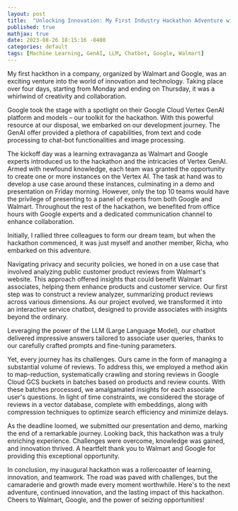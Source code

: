 ```yaml
---
layout: post
title:  "Unlocking Innovation: My First Industry Hackathon Adventure with Walmart and Google"
published: true
mathjax: true
date: 2023-08-26 18:15:16 -0400
categories: default
tags: [Machine Learning, GenAI, LLM, Chatbot, Google, Walmart]
---
```


My first hackthon in a company, organized by Walmart and Google, was an exciting venture into the world of innovation and technology. Taking place over four days, starting from Monday and ending on Thursday, it was a whirlwind of creativity and collaboration.

Google took the stage with a spotlight on their Google Cloud Vertex GenAI platform and models – our toolkit for the hackathon. With this powerful resource at our disposal, we embarked on our development journey. The GenAI offer provided a plethora of capabilities, from text and code processing to chat-bot functionalities and image processing.

The kickoff day was a learning extravaganza as Walmart and Google experts introduced us to the hackathon and the intricacies of Vertex GenAI. Armed with newfound knowledge, each team was granted the opportunity to create one or more instances on the Vertex AI. The task at hand was to develop a use case around these instances, culminating in a demo and presentation on Friday morning. However, only the top 10 teams would have the privilege of presenting to a panel of experts from both Google and Walmart. Throughout the rest of the hackathon, we benefited from office hours with Google experts and a dedicated communication channel to enhance collaboration.

Initially, I rallied three colleagues to form our dream team, but when the hackathon commenced, it was just myself and another member, Richa, who embarked on this adventure.

Navigating privacy and security policies, we honed in on a use case that involved analyzing public customer product reviews from Walmart's website. This approach offered insights that could benefit Walmart associates, helping them enhance products and customer service. Our first step was to construct a review analyzer, summarizing product reviews across various dimensions. As our project evolved, we transformed it into an interactive service chatbot, designed to provide associates with insights beyond the ordinary.

Leveraging the power of the LLM (Large Language Model), our chatbot delivered impressive answers tailored to associate user queries, thanks to our carefully crafted prompts and fine-tuning parameters.

Yet, every journey has its challenges. Ours came in the form of managing a substantial volume of reviews. To address this, we employed a method akin to map-reduction, systematically crawling and storing reviews in Google Cloud GCS buckets in batches based on products and review counts. With these batches processed, we amalgamated insights for each associate user's questions. In light of time constraints, we considered the storage of reviews in a vector database, complete with embeddings, along with compression techniques to optimize search efficiency and minimize delays.

As the deadline loomed, we submitted our presentation and demo, marking the end of a remarkable journey. Looking back, this hackathon was a truly enriching experience. Challenges were overcome, knowledge was gained, and innovation thrived. A heartfelt thank you to Walmart and Google for providing this exceptional opportunity.

In conclusion, my inaugural hackathon was a rollercoaster of learning, innovation, and teamwork. The road was paved with challenges, but the camaraderie and growth made every moment worthwhile. Here's to the next adventure, continued innovation, and the lasting impact of this hackathon. Cheers to Walmart, Google, and the power of seizing opportunities!

